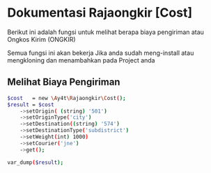 
# Dokumentasi Rajaongkir [Cost]

Berikut ini adalah fungsi untuk melihat berapa biaya pengiriman atau Ongkos Kirim (ONGKIR)

Semua fungsi ini akan bekerja Jika anda sudah meng-install atau mengkloning dan menambahkan pada Project anda


## Melihat Biaya Pengiriman
```bash
$cost   = new \Ay4t\Rajaongkir\Cost();
$result = $cost
    ->setOrigin( (string) '501')
    ->setOriginType('city')
    ->setDestination((string) '574')
    ->setDestinationType('subdistrict')
    ->setWeight(int) 1000)
    ->setCourier('jne')
    ->get();

var_dump($result);
```
